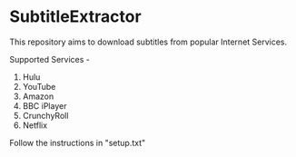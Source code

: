 # SubtitleExtractor
This repository aims to download subtitles from popular Internet Services.

Supported Services -  <br/>
1) Hulu  <br/>
2) YouTube <br/>
3) Amazon <br/>
4) BBC iPlayer <br/>
5) CrunchyRoll <br/>
6) Netflix <br/>

Follow the instructions in "setup.txt"
